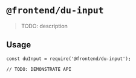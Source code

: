 # `@frontend/du-input`

> TODO: description

## Usage

```
const duInput = require('@frontend/du-input');

// TODO: DEMONSTRATE API
```

